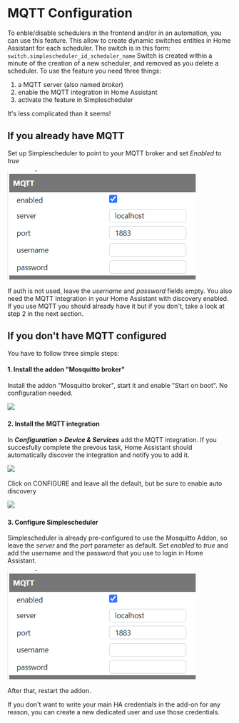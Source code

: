 # MQTT Configuration 
To enble/disable schedulers in the frontend and/or in an automation, you can use this feature. This allow to create dynamic switches entities in Home Assistant for each scheduler. 
The switch is in this form:
`switch.simplescheduler_id_scheduler_name`
Switch is created within a minute of the creation of a new scheduler, and removed as you delete a scheduler. 
To use the feature you need three things:
1.  a MQTT server (also named *broker*)
2. enable the MQTT integration in Home Assistant
3. activate the feature in Simplescheduler

It's less complicated than it seems!

## If you already have MQTT
Set up Simplescheduler to point to your MQTT broker and set *Enabled* to *true*

![](https://raw.githubusercontent.com/arthurdent75/SimpleScheduler/master/asset/mqtt_conf.png)

If auth is not used, leave the *username* and *password* fields empty.
You also need the MQTT Integration in your Home Assistant with discovery enabled. If you use MQTT you should already have it but if you don't, take a look at step 2 in the next section.

## If you don't have MQTT configured
You have to follow three simple steps:

#### 1. Install the addon "Mosquitto broker"
Install the addon "Mosquitto broker", start it and enable "Start on boot". 
No configuration needed.

![](https://raw.githubusercontent.com/arthurdent75/SimpleScheduler/master/asset/mqtt_addon.png)
#### 2. Install the MQTT integration
In ***Configuration > Device & Services*** add the MQTT integration.
If you succesfully complete the prevous task, Home Assistant should automatically discover the integration and notify you to add it.

![](https://raw.githubusercontent.com/arthurdent75/SimpleScheduler/master/asset/mqtt_integration.png)

Click on CONFIGURE and leave all the default, but be sure to enable auto discovery

![](https://raw.githubusercontent.com/arthurdent75/SimpleScheduler/master/asset/mqtt_discovery.png)




#### 3. Configure Simplescheduler
Simplescheduler is already pre-configured to use the Mosquitto Addon, so leave the *server* and the *port* parameter as default.
Set *enabled* to *true* and add the username and the password that you use to login in Home Assistant. 

![](https://raw.githubusercontent.com/arthurdent75/SimpleScheduler/master/asset/mqtt_conf.png)

After that, restart the addon. 

If you don't want to write your main HA credentials in the add-on for any reason, you can create a new dedicated user and use those credentials.

